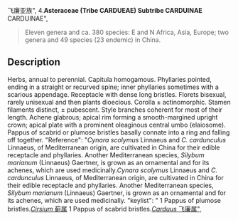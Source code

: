 飞廉亚族",
4.**Asteraceae (Tribe CARDUEAE) Subtribe CARDUINAE** CARDUINAE",

> Eleven genera and ca. 380 species: E and N Africa, Asia, Europe; two genera and 49 species (23 endemic) in China.

## Description
Herbs, annual to perennial. Capitula homogamous. Phyllaries pointed, ending in a straight or recurved spine; inner phyllaries sometimes with a scarious appendage. Receptacle with dense long bristles. Florets bisexual, rarely unisexual and then plants dioecious. Corolla ± actinomorphic. Stamen filaments distinct, ± pubescent. Style branches coherent for most of their length. Achene glabrous; apical rim forming a smooth-margined upright crown; apical plate with a prominent oleaginous central umbo (elaiosome). Pappus of scabrid or plumose bristles basally connate into a ring and falling off together.
  "Reference": "*Cynara scolymus* Linnaeus and *C. cardunculus* Linnaeus, of Mediterranean origin, are cultivated in China for their edible receptacle and phyllaries. Another Mediterranean species, *Silybum marianum* (Linnaeus) Gaertner, is grown as an ornamental and for its achenes, which are used medicinally.*Cynara scolymus* Linnaeus and *C. cardunculus* Linnaeus, of Mediterranean origin, are cultivated in China for their edible receptacle and phyllaries. Another Mediterranean species, *Silybum marianum* (Linnaeus) Gaertner, is grown as an ornamental and for its achenes, which are used medicinally.
  "keylist": "
1 Pappus of plumose bristles.[*Cirsium* 蓟属](Cirsium.md)
1 Pappus of scabrid bristles.[*Carduus* 飞廉属",](Carduus.md)
